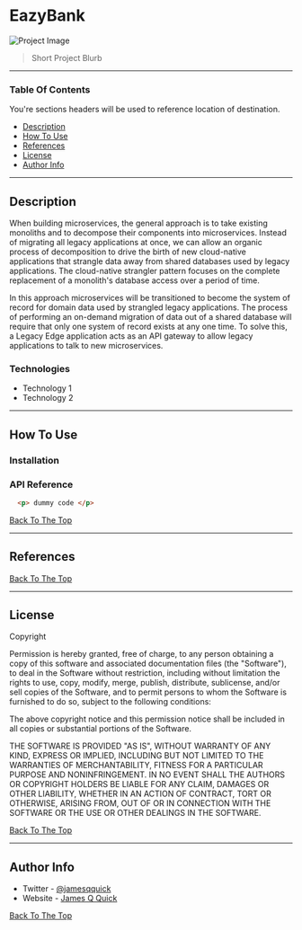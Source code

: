 # EazyBank 
![Project Image](project-image-url)
> Short Project Blurb

---
### Table Of Contents
You're sections headers will be used to reference location of destination.

- [Description](#description)
- [How To Use](#how-to-use)
- [References](#refrences)
- [License](#license)
- [Author Info](#author-info)

---
## Description
When building microservices, the general approach is to take existing monoliths and to decompose their components into microservices.
Instead of migrating all legacy applications at once, we can allow an organic process of decomposition to drive the birth of new cloud-native applications that
strangle data away from shared databases used by legacy applications. The cloud-native strangler pattern focuses on the complete replacement of a monolith's 
database access over a period of time.

In this approach microservices will be transitioned to become the system of record for domain data used by strangled legacy applications.
The process of performing an on-demand migration of data out of a shared database will require that only one system of record exists at any one time.
To solve this, a Legacy Edge application acts as an API gateway to allow legacy applications to talk to new microservices.

### Technologies 
- Technology 1
- Technology 2

---
## How To Use

### Installation

### API Reference 

```html
  <p> dummy code </p>
```
[Back To The Top](#project-name)

---

## References
[Back To The Top](#project-name)

---
## License

Copyright <YEAR> <COPYRIGHT HOLDER>

Permission is hereby granted, free of charge, to any person obtaining a copy of this software and associated documentation files (the "Software"),
to deal in the Software without restriction, including without limitation the rights to use, copy, modify, merge, publish, distribute, sublicense,
and/or sell copies of the Software, and to permit persons to whom the Software is furnished to do so, subject to the following conditions:

The above copyright notice and this permission notice shall be included in all copies or substantial portions of the Software.
  
THE SOFTWARE IS PROVIDED "AS IS", WITHOUT WARRANTY OF ANY KIND, EXPRESS OR IMPLIED, INCLUDING BUT NOT LIMITED TO THE WARRANTIES OF MERCHANTABILITY,
FITNESS FOR A PARTICULAR PURPOSE AND NONINFRINGEMENT. IN NO EVENT SHALL THE AUTHORS OR COPYRIGHT HOLDERS BE LIABLE FOR ANY CLAIM, DAMAGES OR OTHER
LIABILITY, WHETHER IN AN ACTION OF CONTRACT, TORT OR OTHERWISE, ARISING FROM, OUT OF OR IN CONNECTION WITH THE SOFTWARE OR THE USE OR OTHER DEALINGS
IN THE SOFTWARE.
  
  
[Back To The Top](#project-name)
  
---
## Author Info
  - Twitter - [@jamesqquick](https://twitter.com/jamesqquick)
  - Website - [James Q Quick](https://jamesquick.com)
  
[Back To The Top](#project-name)
  

